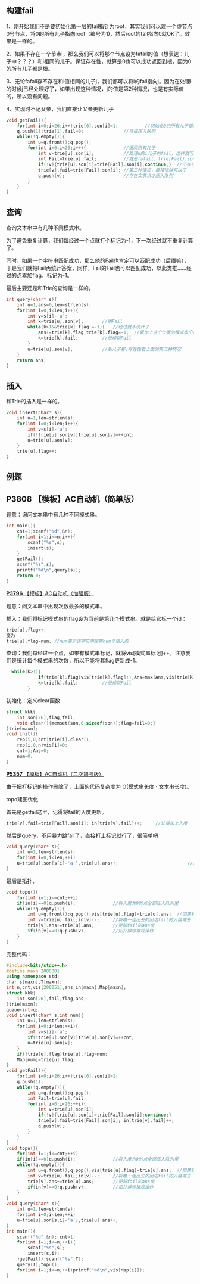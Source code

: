 

## 构建fail

1、刚开始我们不是要初始化第一层的fail指针为root，其实我们可以建一个虚节点0号节点，将0的所有儿子指向root（编号为1)，然后root的fail指向0就OK了。效果是一样的。

2、如果不存在一个节点i，那么我们可以将那个节点设为fafail的值（想表达：儿子中？？？）和i相同的儿子。保证存在性，就算是0也可以成功返回到根，因为0的所有儿子都是根。

3、无论fafail存不存在和i值相同的儿子j，我们都可以将i的fail指向j。因为在处理i的时候j已经处理好了，如果出现这种情况，j的值是第2种情况，也是有实际值的，所以没有问题。

4、实现时不记父亲，我们直接让父亲更新儿子

```c++
void getFail(){
    for(int i=0;i<26;i++)trie[0].son[i]=1;          //初始化0的所有儿子都是1
    q.push(1);trie[1].fail=0;               //将根压入队列
    while(!q.empty()){
        int u=q.front();q.pop();
        for(int i=0;i<26;i++){              //遍历所有儿子
            int v=trie[u].son[i];           //处理u的i儿子的fail，这样就可以不用记父亲了
            int Fail=trie[u].fail;          //就是fafail，trie[Fail].son[i]就是和v值相同的点
            if(!v){trie[u].son[i]=trie[Fail].son[i];continue;}  //不存在该节点，第二种情况
            trie[v].fail=trie[Fail].son[i]; //第三种情况，直接指就可以了
            q.push(v);                      //存在实节点才压入队列
        }
    }
}
```

## 查询

查询文本串中有几种不同模式串。

为了避免重复计算，我们每经过一个点就打个标记为-1，下一次经过就不重复计算了。

同时，如果一个字符串匹配成功，那么他的Fail也肯定可以匹配成功（后缀嘛），于是我们就把Fail再统计答案，同样，Fail的Fail也可以匹配成功，以此类推……经过的点累加flag，标记为-1。

最后主要还是和Trie的查询是一样的。

```c++
int query(char* s){
    int u=1,ans=0,len=strlen(s);
    for(int i=0;i<len;i++){
        int v=s[i]-'a';
        int k=trie[u].son[v];       //跳Fail
        while(k>1&&trie[k].flag!=-1){   //经过就不统计了
            ans+=trie[k].flag,trie[k].flag=-1;  //累加上这个位置的模式串个数，标记 已 经过
            k=trie[k].fail;         //继续跳Fail
        }
        u=trie[u].son[v];           //到儿子那,存在性看上面的第二种情况
    }
    return ans;
}
```

## 插入

和Trie的插入是一样的。

```c++
void insert(char* s){
    int u=1,len=strlen(s);
    for(int i=0;i<len;i++){
        int v=s[i]-'a';
        if(!trie[u].son[v])trie[u].son[v]=++cnt;
        u=trie[u].son[v];
    }
    trie[u].flag++;
}
```



## 例题

## P3808 【模板】AC自动机（简单版）

题意：询问文本串中有几种不同模式串。

```c++
int main(){
    cnt=1;scanf("%d",&n);
    for(int i=1;i<=n;i++){
        scanf("%s",s);
        insert(s);
    }
    getFail();
    scanf("%s",s);
    printf("%d\n",query(s));
    return 0;
}
```

[**P3796** 【模板】AC自动机（加强版）](https://www.luogu.org/problemnew/show/P3796)

题意：问文本串中出现次数最多的模式串。

插入：我们将标记模式串的flag设为当前是第几个模式串。就是给它标一个id：

```c++
trie[u].flag++;
变为
trie[u].flag=num; //num表示该字符串是第num个输入的
```

查询：我们每经过一个点，如果有模式串标记，就将vis[模式串标记]++，注意我们是统计每个模式串的次数，所以不能将其flag更新成-1。

```c++
  while(k>1){   
            if(trie[k].flag)vis[trie[k].flag]++,Ans=max(Ans,vis[trie[k].flag]);  //flag不赋值为-1了
            k=trie[k].fail;         //继续跳Fail
        }
```



初始化：定义clear函数

```c++
struct kkk{
    int son[26],flag,fail;
    void clear(){memset(son,0,sizeof(son));flag=fail=0;}
}trie[maxn];
void init(){
    rep(i,0,cnt)trie[i].clear();
    rep(i,0,n)vis[i]=0;
    cnt=1;Ans=0;
    num=0;
}
```

[**P5357** 【模板】AC自动机（二次加强版）](https://www.luogu.org/problemnew/show/P5357)

由于把打标记的操作删除了，上面的代码复杂度为 O(模式串长度 · 文本串长度)。



topo建图优化

首先是getfail这里，记得将fail的入度更新。

```c++
trie[v].fail=trie[Fail].son[i]; in[trie[v].fail]++;     //记得加上入度
```

然后是query，不用暴力跳fail了，直接打上标记就行了，很简单吧

```c++
void query(char* s){
    int u=1,len=strlen(s);
    for(int i=0;i<len;++i)
    u=trie[u].son[s[i]-'a'],trie[u].ans++;                          //直接打上标记
}
```

最后是拓扑，

```c++
void topu(){
    for(int i=1;i<=cnt;++i)
    if(in[i]==0)q.push(i);              //将入度为0的点全部压入队列里
    while(!q.empty()){
        int u=q.front();q.pop();vis[trie[u].flag]=trie[u].ans;  //如果有flag标记就更新vis数组
        int v=trie[u].fail;in[v]--;     //将唯一连出去的出边fail的入度减去（拓扑排序的操作）
        trie[v].ans+=trie[u].ans;       //更新fail的ans值
        if(in[v]==0)q.push(v);          //拓扑排序常规操作
    }
}
```



完整代码：

```c++
#include<bits/stdc++.h>
#define maxn 2000001
using namespace std;
char s[maxn],T[maxn];
int n,cnt,vis[200051],ans,in[maxn],Map[maxn];
struct kkk{
    int son[26],fail,flag,ans;
}trie[maxn];
queue<int>q;
void insert(char* s,int num){
    int u=1,len=strlen(s);
    for(int i=0;i<len;++i){
        int v=s[i]-'a';
        if(!trie[u].son[v])trie[u].son[v]=++cnt;
        u=trie[u].son[v];
    }
    if(!trie[u].flag)trie[u].flag=num;
    Map[num]=trie[u].flag;
}
void getFail(){
    for(int i=0;i<26;i++)trie[0].son[i]=1;
    q.push(1);
    while(!q.empty()){
        int u=q.front();q.pop();
        int Fail=trie[u].fail;
        for(int i=0;i<26;++i){
            int v=trie[u].son[i];
            if(!v){trie[u].son[i]=trie[Fail].son[i];continue;}
            trie[v].fail=trie[Fail].son[i]; in[trie[v].fail]++;
            q.push(v);
        }
    }
}
void topu(){
    for(int i=1;i<=cnt;++i)
    if(in[i]==0)q.push(i);              //将入度为0的点全部压入队列里
    while(!q.empty()){
        int u=q.front();q.pop();vis[trie[u].flag]=trie[u].ans;  //如果有flag标记就更新vis数组
        int v=trie[u].fail;in[v]--;     //将唯一连出去的出边fail的入度减去（拓扑排序的操作）
        trie[v].ans+=trie[u].ans;       //更新fail的ans值
        if(in[v]==0)q.push(v);          //拓扑排序常规操作
    }
}
void query(char* s){
    int u=1,len=strlen(s);
    for(int i=0;i<len;++i)
    u=trie[u].son[s[i]-'a'],trie[u].ans++;
}
int main(){
    scanf("%d",&n); cnt=1;
    for(int i=1;i<=n;++i){
        scanf("%s",s);
        insert(s,i);
    }getFail();scanf("%s",T);
    query(T);topu();
    for(int i=1;i<=n;++i)printf("%d\n",vis[Map[i]]);
}
```

